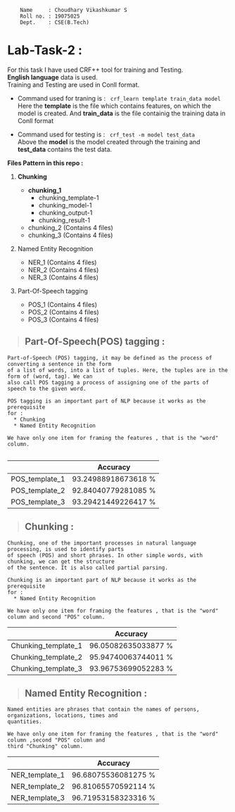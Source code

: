 ``` 
    Name     : Choudhary Vikashkumar S
    Roll no. : 19075025
    Dept.    : CSE(B.Tech)
```


# **Lab-Task-2** :



For this task I have used CRF++ tool for training and Testing.<br>
**English language** data is used.<br>
Training and Testing are used in Conll format.<br>
* Command used for traning is : ``` crf_learn template train_data model```<br>
Here the **template** is the file which contains features, on which the model is created. And **train_data** is the file containig the training data in Conll format

* Command used for testing is : ``` crf_test -m model test_data```<br>
Above the **model** is the model created through the training and **test_data** contains the test data.

**Files Pattern in this repo :**
1. **Chunking**
   - **chunking_1**
      - chunking_template-1
      - chunking_model-1
      - chunking_output-1
      - chunking_result-1
   - chunking_2 (Contains 4 files)
   - chunking_3 (Contains 4 files)

2. Named Entity Recognition
   - NER_1 (Contains 4 files)
   - NER_2 (Contains 4 files)
   - NER_3 (Contains 4 files)
3. Part-Of-Speech tagging
   - POS_1 (Contains 4 files)
   - POS_2 (Contains 4 files)
   - POS_3 (Contains 4 files)

> ## Part-Of-Speech(POS) tagging :
```
Part-of-Speech (POS) tagging, it may be defined as the process of converting a sentence in the form 
of a list of words, into a list of tuples. Here, the tuples are in the form of (word, tag). We can 
also call POS tagging a process of assigning one of the parts of speech to the given word.

POS tagging is an important part of NLP because it works as the prerequisite 
for :
  * Chunking
  * Named Entity Recognition

We have only one item for framing the features , that is the "word" column.


```
|  | **Accuracy** |
|------ |---------|
| POS_template_1 | 93.24988918673618 % |
| POS_template_2 | 92.84040779281085 % |
| POS_template_3 | 93.29421449226417 % |

> ## Chunking :
```
Chunking, one of the important processes in natural language processing, is used to identify parts 
of speech (POS) and short phrases. In other simple words, with chunking, we can get the structure 
of the sentence. It is also called partial parsing.

Chunking is an important part of NLP because it works as the prerequisite 
for :
  * Named Entity Recognition

We have only one item for framing the features , that is the "word" column and second "POS" column.
```
|  | **Accuracy** |
|------ |---------|
| Chunking_template_1 | 96.05082635033877 % |
| Chunking_template_2 | 95.94740063744011 % |
| Chunking_template_3 | 93.96753699052283 % |

> ## Named Entity Recognition :
```
Named entities are phrases that contain the names of persons, organizations, locations, times and 
quantities.

We have only one item for framing the features , that is the "word" column ,second "POS" column and 
third "Chunking" column.
```

|  | **Accuracy** |
|------ |---------|
| NER_template_1 | 96.68075536081275 % |
| NER_template_2 | 96.81065570592114 % |
| NER_template_3 | 96.71953158323316 % |
